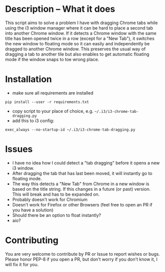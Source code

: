 # Description – What it does
This script aims to solve a problem I have with dragging Chrome tabs while using
the i3 window manager where it can be hard to place a second tab into another
Chrome window. If it detects a Chrome window with the same title has been opened
twice in a row (except for a "New Tab"), it switches the new window to floating
mode so it can easily and independently be dragged to another Chrome window. This
preserves the usual way of dragging a tab to another tile but also enables to
get automatic floating mode if the window snaps to toe wrong place.


# Installation
- make sure all requirements are installed
```
pip install --user -r requirements.txt
```
- copy script to your place of choice, e.g. `~/.i3/i3-chrome-tab-dragging.py`
- add this to i3 config:
```
exec_always --no-startup-id ~/.i3/i3-chrome-tab-dragging.py
```


# Issues
- I have no idea how I could detect a "tab dragging" before it opens a new i3
  window.
- After dragging the tab that has last been moved, it will instantly go to
  floating mode.
- The way this detects a "New Tab" from Chrome in a new window is based on the
  title string. If this changes in a future (or past) version. This will break
  and has to be expanded on.
- Probably doesn't work for Chromium
- Doesn't work for Firefox or other Browsers (feel free to open an PR if you
  have a solution)
- Should there be an option to float instantly?
- aio?


# Contributing
You are very welcome to contribute by PR or Issue to report wishes or bugs.
Please honor PEP-8 if you open a PR, but don't worry if you don't know it, I
will fix it for you.
